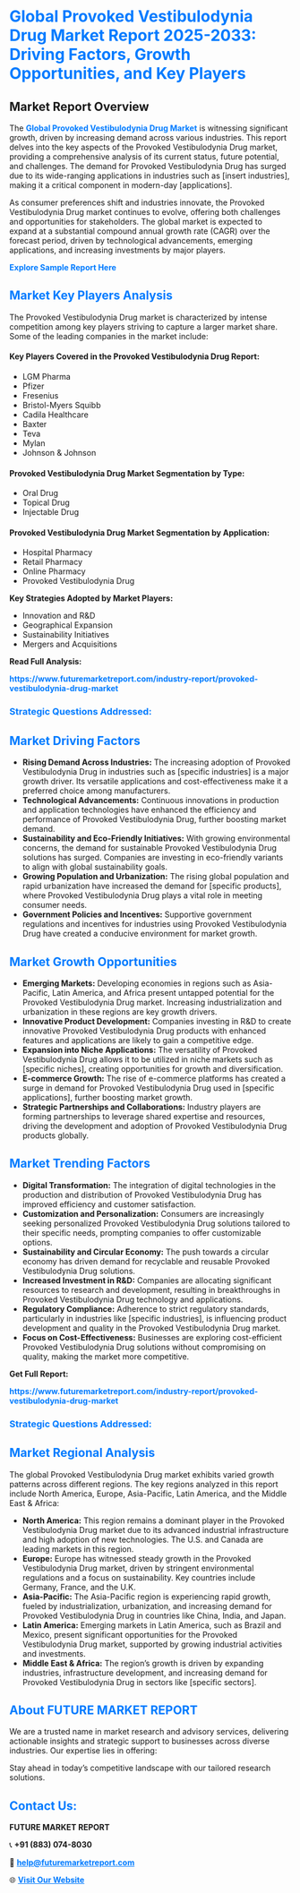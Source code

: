 <h1 style="color: #007BFF;">Global Provoked Vestibulodynia Drug Market Report 2025-2033: Driving Factors, Growth Opportunities, and Key Players</h1>

<section id="overview">
<h2>Market Report Overview</h2>
<p>The <a href="https://www.futuremarketreport.com/industry-report/provoked-vestibulodynia-drug-market" style="color: #007BFF; text-decoration: none;"><strong>Global Provoked Vestibulodynia Drug Market</strong></a> is witnessing significant growth, driven by increasing demand across various industries. This report delves into the key aspects of the Provoked Vestibulodynia Drug market, providing a comprehensive analysis of its current status, future potential, and challenges. The demand for Provoked Vestibulodynia Drug has surged due to its wide-ranging applications in industries such as [insert industries], making it a critical component in modern-day [applications].</p>
<p>As consumer preferences shift and industries innovate, the Provoked Vestibulodynia Drug market continues to evolve, offering both challenges and opportunities for stakeholders. The global market is expected to expand at a substantial compound annual growth rate (CAGR) over the forecast period, driven by technological advancements, emerging applications, and increasing investments by major players.</p>
</section>

<section id="overview">
<p><a href="https://www.futuremarketreport.com/request-sample/reportId=127341" style="color: #007BFF; text-decoration: none;"><strong>Explore Sample Report Here</strong></a></p>
</section>

<section id="key-players">
<h2 style="color: #007BFF;">Market Key Players Analysis</h2>
<p>The Provoked Vestibulodynia Drug market is characterized by intense competition among key players striving to capture a larger market share. Some of the leading companies in the market include:</p>
<h4>Key Players Covered in the Provoked Vestibulodynia Drug Report:</h4>
<ul><li>LGM Pharma</li><li>Pfizer</li><li>Fresenius</li><li>Bristol-Myers Squibb</li><li>Cadila Healthcare</li><li>Baxter</li><li>Teva</li><li>Mylan</li><li>Johnson &amp; Johnson</li></ul>
<h4>Provoked Vestibulodynia Drug Market Segmentation by Type:</h4>
<ul><li>Oral Drug</li><li>Topical Drug</li><li>Injectable Drug</li></ul>

<h4>Provoked Vestibulodynia Drug Market Segmentation by Application:</h4>
<ul><li>Hospital Pharmacy</li><li>Retail Pharmacy</li><li>Online Pharmacy</li><li>Provoked Vestibulodynia Drug</li></ul>
<p><strong>Key Strategies Adopted by Market Players:</strong></p>
<ul>
<li>Innovation and R&D</li>
<li>Geographical Expansion</li>
<li>Sustainability Initiatives</li>
<li>Mergers and Acquisitions</li>
</ul>
</section>

<section>
<p><strong>Read Full Analysis: </strong></p><a href="https://www.futuremarketreport.com/industry-report/provoked-vestibulodynia-drug-market" style="color: #007BFF; text-decoration: none;"><strong>https://www.futuremarketreport.com/industry-report/provoked-vestibulodynia-drug-market</strong></a>
<h3 style="color: #007BFF;">Strategic Questions Addressed:</h3>
</section>

<section id="driving-factors">
<h2 style="color: #007BFF;">Market Driving Factors</h2>
<ul>
<li><strong>Rising Demand Across Industries:</strong> The increasing adoption of Provoked Vestibulodynia Drug in industries such as [specific industries] is a major growth driver. Its versatile applications and cost-effectiveness make it a preferred choice among manufacturers.</li>
<li><strong>Technological Advancements:</strong> Continuous innovations in production and application technologies have enhanced the efficiency and performance of Provoked Vestibulodynia Drug, further boosting market demand.</li>
<li><strong>Sustainability and Eco-Friendly Initiatives:</strong> With growing environmental concerns, the demand for sustainable Provoked Vestibulodynia Drug solutions has surged. Companies are investing in eco-friendly variants to align with global sustainability goals.</li>
<li><strong>Growing Population and Urbanization:</strong> The rising global population and rapid urbanization have increased the demand for [specific products], where Provoked Vestibulodynia Drug plays a vital role in meeting consumer needs.</li>
<li><strong>Government Policies and Incentives:</strong> Supportive government regulations and incentives for industries using Provoked Vestibulodynia Drug have created a conducive environment for market growth.</li>
</ul>
</section>

<section id="growth-opportunities">
<h2 style="color: #007BFF;">Market Growth Opportunities</h2>
<ul>
<li><strong>Emerging Markets:</strong> Developing economies in regions such as Asia-Pacific, Latin America, and Africa present untapped potential for the Provoked Vestibulodynia Drug market. Increasing industrialization and urbanization in these regions are key growth drivers.</li>
<li><strong>Innovative Product Development:</strong> Companies investing in R&D to create innovative Provoked Vestibulodynia Drug products with enhanced features and applications are likely to gain a competitive edge.</li>
<li><strong>Expansion into Niche Applications:</strong> The versatility of Provoked Vestibulodynia Drug allows it to be utilized in niche markets such as [specific niches], creating opportunities for growth and diversification.</li>
<li><strong>E-commerce Growth:</strong> The rise of e-commerce platforms has created a surge in demand for Provoked Vestibulodynia Drug used in [specific applications], further boosting market growth.</li>
<li><strong>Strategic Partnerships and Collaborations:</strong> Industry players are forming partnerships to leverage shared expertise and resources, driving the development and adoption of Provoked Vestibulodynia Drug products globally.</li>
</ul>
</section>

<section id="trending-factors">
<h2 style="color: #007BFF;">Market Trending Factors</h2>
<ul>
<li><strong>Digital Transformation:</strong> The integration of digital technologies in the production and distribution of Provoked Vestibulodynia Drug has improved efficiency and customer satisfaction.</li>
<li><strong>Customization and Personalization:</strong> Consumers are increasingly seeking personalized Provoked Vestibulodynia Drug solutions tailored to their specific needs, prompting companies to offer customizable options.</li>
<li><strong>Sustainability and Circular Economy:</strong> The push towards a circular economy has driven demand for recyclable and reusable Provoked Vestibulodynia Drug solutions.</li>
<li><strong>Increased Investment in R&D:</strong> Companies are allocating significant resources to research and development, resulting in breakthroughs in Provoked Vestibulodynia Drug technology and applications.</li>
<li><strong>Regulatory Compliance:</strong> Adherence to strict regulatory standards, particularly in industries like [specific industries], is influencing product development and quality in the Provoked Vestibulodynia Drug market.</li>
<li><strong>Focus on Cost-Effectiveness:</strong> Businesses are exploring cost-efficient Provoked Vestibulodynia Drug solutions without compromising on quality, making the market more competitive.</li>
</ul>
</section>

<section>
<p><strong>Get Full Report: </strong></p><a href="https://www.futuremarketreport.com/industry-report/provoked-vestibulodynia-drug-market" style="color: #007BFF; text-decoration: none;"><strong>https://www.futuremarketreport.com/industry-report/provoked-vestibulodynia-drug-market</strong></a>
<h3 style="color: #007BFF;">Strategic Questions Addressed:</h3>
</section>


<section id="regional-analysis">
<h2 style="color: #007BFF;">Market Regional Analysis</h2>
<p>The global Provoked Vestibulodynia Drug market exhibits varied growth patterns across different regions. The key regions analyzed in this report include North America, Europe, Asia-Pacific, Latin America, and the Middle East & Africa:</p>
<ul>
<li><strong>North America:</strong> This region remains a dominant player in the Provoked Vestibulodynia Drug market due to its advanced industrial infrastructure and high adoption of new technologies. The U.S. and Canada are leading markets in this region.</li>
<li><strong>Europe:</strong> Europe has witnessed steady growth in the Provoked Vestibulodynia Drug market, driven by stringent environmental regulations and a focus on sustainability. Key countries include Germany, France, and the U.K.</li>
<li><strong>Asia-Pacific:</strong> The Asia-Pacific region is experiencing rapid growth, fueled by industrialization, urbanization, and increasing demand for Provoked Vestibulodynia Drug in countries like China, India, and Japan.</li>
<li><strong>Latin America:</strong> Emerging markets in Latin America, such as Brazil and Mexico, present significant opportunities for the Provoked Vestibulodynia Drug market, supported by growing industrial activities and investments.</li>
<li><strong>Middle East & Africa:</strong> The region’s growth is driven by expanding industries, infrastructure development, and increasing demand for Provoked Vestibulodynia Drug in sectors like [specific sectors].</li>
</ul>
</section>

<footer>
<h2 style="color: #007BFF;">About FUTURE MARKET REPORT</h2>
<p>We are a trusted name in market research and advisory services, delivering actionable insights and strategic support to businesses across diverse industries. Our expertise lies in offering:</p>

<p>Stay ahead in today’s competitive landscape with our tailored research solutions.</p>

<h2 style="color: #007BFF;">Contact Us:</h2>
<p><strong>FUTURE MARKET REPORT</strong></p>
<p>📞 <strong>+91 (883) 074-8030</strong></p>
<p>📧 <strong><a href="mailto:help@futuremarketreport.com" style="color: #007BFF;">help@futuremarketreport.com</a></strong></p>
<p>🌐 <strong><a href="https://www.futuremarketreport.com/" style="color: #007BFF;">Visit Our Website</a></strong></p>
</footer>